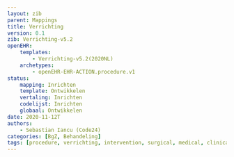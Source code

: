 ```yaml
---
layout: zib
parent: Mappings
title: Verrichting
version: 0.1
zib: Verrichting-v5.2
openEHR:
    templates: 
        - Verrichting-v5.2(2020NL)
    archetypes: 
        - openEHR-EHR-ACTION.procedure.v1
status:
    mapping: Inrichten
    template: Ontwikkelen
    vertaling: Inrichten
    codelijst: Inrichten
    globaal: Ontwikkelen
date: 2020-11-12T
authors: 
    - Sebastian Iancu (Code24)
categories: [BgZ, Behandeling]
tags: [procedure, verrichting, intervention, surgical, medical, clinical, therapeutic, diagnostic, cure, treatment, investigation, screening, palliative, therapy]
---
```

